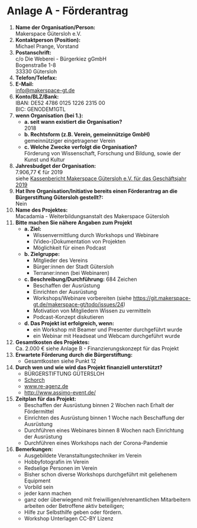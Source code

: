 # Anlage A - Förderantrag

1. **Name der Organisation/Person:**  
   Makerspace Gütersloh e.V.
2. **Kontaktperson (Position):**  
   Michael Prange, Vorstand
3. **Postanschrift:**  
   c/o Die Weberei - Bürgerkiez gGmbH  
   Bogenstraße 1-8  
   33330 Gütersloh
4. **Telefon/Telefax:**
5. **E-Mail:**  
   info@makerspace-gt.de
6. **Konto/BLZ/Bank:**  
   IBAN: DE52 4786 0125 1226 2315 00  
   BIC: GENODEM1GTL
7. **wenn Organisation (bei 1.):**
   * **a. seit wann existiert die Organisation?**  
     2018 
   * **b. Rechtsform (z.B. Verein, gemeinnützige GmbH)**  
     gemeinnütziger eingetragener Verein
   * **c. Welche Zwecke verfolgt die Organisation?**  
   Förderung von Wissenschaft, Forschung und Bildung, sowie der Kunst und Kultur
8. **Jahresbudget der Organisation:**  
   7.906,77 € für 2019  
   siehe [Kassenbericht Makerspace Gütersloh e.V. für das Geschäftsjahr 2019](https://git.makerspace-gt.de/makerspace-gt/todo/-/raw/master/2020/2020-02-28_Kassenbericht_Gesch%C3%A4ftsjahr_2019.pdf)
9. **Hat Ihre Organisation/Initiative bereits einen Förderantrag an die Bürgerstiftung Gütersloh gestellt?:**  
   Nein
10. **Name des Projektes:**  
    Macadamia - Weiterbildungsanstalt des Makerspace Gütersloh
11. **Bitte machen Sie nähere Angaben zum Projekt**
    * **a. Ziel:**
      * Wissenvermittlung durch Workshops und Webinare
      * (Video-)Dokumentation von Projekten
      * Möglichkeit für einen Podcast
    * **b. Zielgruppe:**
      * Mitglieder des Vereins
      * Bürger:innen der Stadt Gütersloh
      * Terraner:innen (bei Webinaren)
    * **c. Beschreibung/Durchführung:** 684 Zeichen
      * Beschaffen der Ausrüstung
      * Einrichten der Ausrüstung
      * Workshops/Webinare vorbereiten (siehe https://git.makerspace-gt.de/makerspace-gt/todo/issues/24)
      * Motivation von Mitgliedern Wissen zu vermitteln
      * Podcast-Konzept diskutieren
    * **d. Das Projekt ist erfolgreich, wenn:**
      * ein Workshop mit Beamer und Presenter durchgeführt wurde
      * ein Webinar mit Headseat und Webcam durchgeführt wurde
12. **Gesamtkosten des Projektes:**  
    Ca. 2.000 € siehe Anlage B - Finanzierungskonzept für das Projekt
13. **Erwartete Förderung durch die Bürgerstiftung:**  
    * Gesamtkosten siehe Punkt 12
14. **Durch wen und wie wird das Projekt finanziell unterstützt?**  
    * BÜRGERSTIFTUNG GÜTERSLOH
    * [Schorch](https://foto-schorcht.rf-webworld.de/)
    * www.re-agenz.de
    * http://www.assimo-event.de/
15. **Zeitplan für das Projekt:**
    * Beschaffen der Ausrüstung binnen 2 Wochen nach Erhalt der Fördermittel
    * Einrichten des Ausrüstung binnen 1 Woche nach Beschaffung der Ausrüstung
    * Durchführen eines Webinares binnen 8 Wochen nach Einrichtung der Ausrüstung
    * Durchführen eines Workshops nach der Corona-Pandemie
16. **Bemerkungen:**  
    * Ausgebildete Veranstaltungstechniker im Verein
    * Hobbyfotografin im Verein
    * Redselige Personen im Verein
    * Bisher schon diverse Workshops durchgeführt mit geliehenem Equipment
    * Vorbild sein
    * jeder kann machen
    * ganz oder überwiegend mit freiwilligen/ehrenamtlichen Mitarbeitern arbeiten oder Betroffene aktiv beteiligen;
    * Hilfe zur Selbsthilfe geben oder fördern.
    * Workshop Unterlagen CC-BY Lizenz